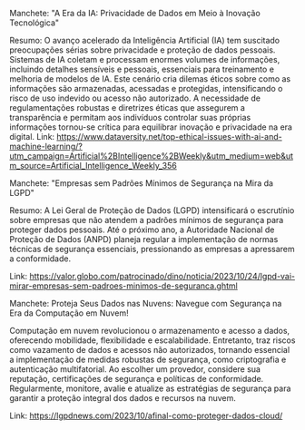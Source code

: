 Manchete: "A Era da IA: Privacidade de Dados em Meio à Inovação Tecnológica"

Resumo: O avanço acelerado da Inteligência Artificial (IA) tem suscitado preocupações sérias sobre privacidade e proteção de dados pessoais. Sistemas de IA coletam e processam enormes volumes de informações, incluindo detalhes sensíveis e pessoais, essenciais para treinamento e melhoria de modelos de IA. Este cenário cria dilemas éticos sobre como as informações são armazenadas, acessadas e protegidas, intensificando o risco de uso indevido ou acesso não autorizado. A necessidade de regulamentações robustas e diretrizes éticas que assegurem a transparência e permitam aos indivíduos controlar suas próprias informações tornou-se crítica para equilibrar inovação e privacidade na era digital.
Link: https://www.dataversity.net/top-ethical-issues-with-ai-and-machine-learning/?utm_campaign=Artificial%2BIntelligence%2BWeekly&utm_medium=web&utm_source=Artificial_Intelligence_Weekly_356

Manchete: "Empresas sem Padrões Mínimos de Segurança na Mira da LGPD"

Resumo: A Lei Geral de Proteção de Dados (LGPD) intensificará o escrutínio sobre empresas que não atendem a padrões mínimos de segurança para proteger dados pessoais. Até o próximo ano, a Autoridade Nacional de Proteção de Dados (ANPD) planeja regular a implementação de normas técnicas de segurança essenciais, pressionando as empresas a apressarem a conformidade.

Link: https://valor.globo.com/patrocinado/dino/noticia/2023/10/24/lgpd-vai-mirar-empresas-sem-padroes-minimos-de-seguranca.ghtml

Manchete: Proteja Seus Dados nas Nuvens: Navegue com Segurança na Era da Computação em Nuvem!

Computação em nuvem revolucionou o armazenamento e acesso a dados, oferecendo mobilidade, flexibilidade e escalabilidade. Entretanto, traz riscos como vazamento de dados e acessos não autorizados, tornando essencial a implementação de medidas robustas de segurança, como criptografia e autenticação multifatorial. Ao escolher um provedor, considere sua reputação, certificações de segurança e políticas de conformidade. Regularmente, monitore, avalie e atualize as estratégias de segurança para garantir a proteção integral dos dados e recursos na nuvem.

Link: https://lgpdnews.com/2023/10/afinal-como-proteger-dados-cloud/

